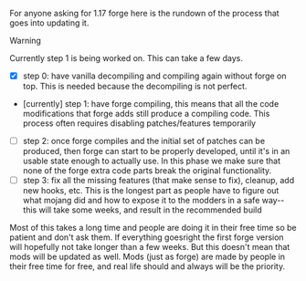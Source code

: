 For anyone asking for 1.17 forge here is the rundown of the process that goes into updating it.

> [!WARNING]
> Currently step 1 is being worked on. This can take a few days.

- [x] step 0: have vanilla decompiling and compiling again without forge on top. This is needed because the decompiling is not perfect.
- [currently] step 1: have forge compiling, this means that all the code modifications that forge adds still produce a compiling code. This process often requires disabling patches/features temporarily
- [ ] step 2: once forge compiles and the initial set of patches can be produced, then forge can start to be properly developed, until it's in an usable state enough to actually use. In this phase we make sure that none of the forge extra code parts break the original functionality.
- [ ] step 3: fix all the missing features (that make sense to fix), cleanup, add new hooks, etc. This is the longest part as people have to figure out what mojang did and how to expose it to the modders in a safe way-- this will take some weeks, and result in the recommended build

Most of this takes a long time and people are doing it in their free time so be patient and don't ask them.
If everything goesright the first forge version will hopefully not take longer than a few weeks. But this doesn't mean that mods will be updated as well. Mods (just as forge) are made by people in their free time for free, and real life should and always will be the priority.